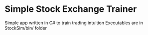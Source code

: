 # Simple Stock Exchange Trainer
Simple app written in C# to train trading intuition
Executables are in StockSim/bin/ folder
